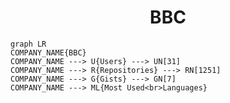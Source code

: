 <h1 align="center">BBC</h1>

```mermaid
graph LR
COMPANY_NAME{BBC}
COMPANY_NAME ---> U{Users} ---> UN[31]
COMPANY_NAME ---> R{Repositories} ---> RN[1251]
COMPANY_NAME ---> G{Gists} ---> GN[7]
COMPANY_NAME ---> ML{Most Used<br>Languages}
```
